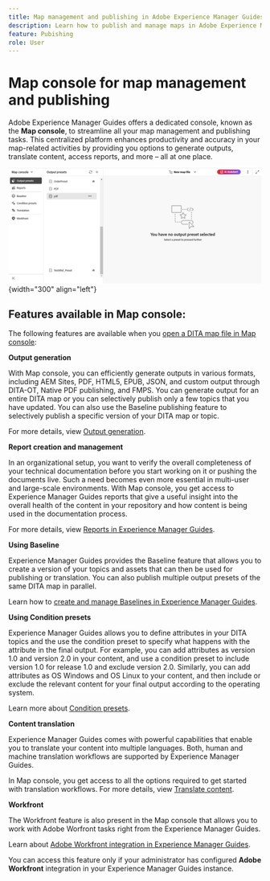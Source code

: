 ```yaml
---
title: Map management and publishing in Adobe Experience Manager Guides 
description: Learn how to publish and manage maps in Adobe Experience Manager Guides.
feature: Pubishing
role: User
---
```

# Map console for map management and publishing 

Adobe Experience Manager Guides offers a dedicated console, known as the **Map console**, to streamline all your map management and publishing tasks. This centralized platform enhances productivity and accuracy in your map-related activities by providing you options to generate outputs, translate content, access reports, and more – all at one place. 

![file properties options tab](./images/map-console-screen.png){width="300" align="left"}

## Features available in Map console:

The following features are available when you [open a DITA map file in Map console](./open-files-map-console.md):

**Output generation**

With Map console, you can efficiently generate outputs in various formats, including AEM Sites, PDF, HTML5, EPUB, JSON, and custom output through DITA-OT, Native PDF publishing, and FMPS. You can generate output for an entire DITA map or you can selectively publish only a few topics that you have updated. You can also use the Baseline publishing feature to selectively publish a specific version of your DITA map or topic.

For more details, view [Output generation](./generate-output).

**Report creation and management**

In an organizational setup, you want to verify the overall completeness of your technical documentation before you start working on it or pushing the documents live. Such a need becomes even more essential in multi-user and large-scale environments. With Map console, you get access to Experience Manager Guides reports that give a useful insight into the overall health of the content in your repository and how content is being used in the documentation process.

For more details, view [Reports in Experience Manager Guides](./reports-intro.md).

**Using Baseline**

Experience Manager Guides provides the Baseline feature that allows you to create a version of your topics and assets that can then be used for publishing or translation. You can also publish multiple output presets of the same DITA map in parallel. 

Learn how to [create and manage Baselines in Experience Manager Guides](./web-editor-baseline.md).

**Using Condition presets** 

Experience Manager Guides allows you to define attributes in your DITA topics and the use the condition preset to specify what happens with the attribute in the final output. For example, you can add attributes as version 1.0 and version 2.0 in your content, and use a condition preset to include version 1.0 for release 1.0 and exclude version 2.0. Similarly, you can add attributes as OS Windows and OS Linux to your content, and then include or exclude the relevant content for your final output according to the operating system.

Learn more about [Condition presets](./generate-output-use-condition-presets.md).

**Content translation**

Experience Manager Guides comes with powerful capabilities that enable you to translate your content into multiple languages. Both, human and machine translation workflows are supported by Experience Manager Guides. 

In Map console, you get access to all the options required to get started with translation workflows. For more details, view [Translate content](./translation.md).  


**Workfront**

The Workfront feature is also present in the Map console that allows you to work with Adobe Worfront tasks right from the Experience Manager Guides. 

Learn about [Adobe Workfront integration in Experience Manager Guides](./workfront-integration.md). 
  
You can access this feature only if your administrator has configured **Adobe Workfront** integration in your Experience Manager Guides instance.